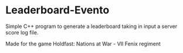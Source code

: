 # Leaderboard-Evento

Simple C++ program to generate a leaderboard taking in input a server score log file.

Made for the game Holdfast: Nations at War - VII Fenix regiment 
